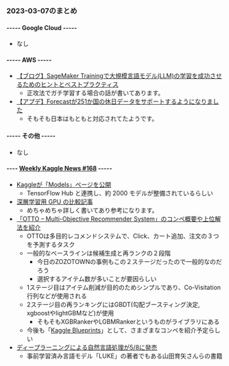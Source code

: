 ### 2023-03-07のまとめ

#### ----- Google Cloud -----

- なし

#### ----- AWS -----

- [【ブログ】SageMaker Trainingで大規模言語モデル(LLM)の学習を成功させるためのヒントとベストプラクティス](https://aws.amazon.com/jp/blogs/machine-learning/training-large-language-models-on-amazon-sagemaker-best-practices/)
  - 正攻法でガチ学習する場合の話が書いてあります。
- [【アプデ】Forecastが251か国の休日データをサポートするようになりました](https://aws.amazon.com/jp/about-aws/whats-new/2023/02/amazon-forecast-built-in-holiday-data-251-countries/)
  - そもそも日本はもともと対応されてたようです。

#### ----- その他 -----

- なし

#### ---- [Weekly Kaggle News #168](https://weeklykagglenews.substack.com/p/weekly-kaggle-news-168) -----

- [Kaggleが「Models」ページを公開](https://www.kaggle.com/models)
  - TensorFlow Hub と連携し、約 2000 モデルが整備されているらしい
- [深層学習用 GPU の比較記事](https://timdettmers.com/2023/01/30/which-gpu-for-deep-learning/)
  - めちゃめちゃ詳しく書いてあり参考になります。
- [「OTTO – Multi-Objective Recommender System」のコンペ概要や上位解法を紹介](https://medium.com/towards-data-science/building-a-recommender-system-using-machine-learning-2eefba9a692e)
  - OTTOは多目的レコメンドシステムで、Click、カート追加、注文の３つを予測するタスク
  - 一般的なベースラインは候補生成と再ランクの２段階
    - 今日のZOZOTOWNの事例もこの２ステージだったので一般的なのだろう
    - 選択するアイテム数が多いことが要因らしい
  - 1ステージ目はアイテム削減が目的のためシンプルであり、Co-Visitation行列などが使用される
  - 2ステージ目の再ランキングにはGBDT(勾配ブースティング決定, xgboostやlightGBMなど)が使用
    - そもそもXGBRankerやLGBMRankerというものがライブラリにある
  - 今後も「[Kaggle Blueprints](https://medium.com/@iamleonie/list/the-kaggle-blueprints-unlocking-winning-approaches-79c4222f75fb)」として、さまざまなコンペを紹介予定らしい
- [ディープラーニングによる自然言語処理が5/8に発売](https://www.kyoritsu-pub.co.jp/book/b10030620.html)
  - 事前学習済み言語モデル「LUKE」の著者でもある山田育矢さんらの書籍